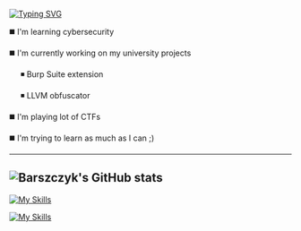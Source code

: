 
[![Typing SVG](https://readme-typing-svg.herokuapp.com?font=Agave&size=24&pause=750&color=9745F5&random=false&width=435&lines=Welcome;Check+out+my+repositories;Projects%2C+notes%2C+walkthrough)](https://git.io/typing-svg)

◼️ I'm learning cybersecurity

◼️ I'm currently working on my university projects

&nbsp;&nbsp;&nbsp;&nbsp; ◾ Burp Suite extension

&nbsp;&nbsp;&nbsp;&nbsp; ◾ LLVM obfuscator    
    
◼️ I'm playing lot of CTFs

◼️ I'm  trying to learn as much as I can ;)

------
![Barszczyk's GitHub stats](https://github-readme-stats.vercel.app/api?username=barszczyk0&theme=midnight-purple&hide=prs,issues&show_icons=true&bg_color=010409)
------
[![My Skills](https://skillicons.dev/icons?i=python,bash,java,cpp)](https://skillicons.dev)

[![My Skills](https://skillicons.dev/icons?i=git,arch,vscode,vim,neovim)](https://skillicons.dev)
